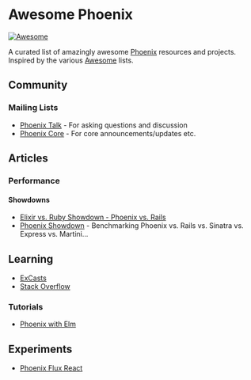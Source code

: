 # Awesome Phoenix

[![Awesome](https://cdn.rawgit.com/sindresorhus/awesome/d7305f38d29fed78fa85652e3a63e154dd8e8829/media/badge.svg)](https://github.com/sindresorhus/awesome)

A curated list of amazingly awesome [Phoenix](http://www.phoenixframework.org) resources and projects. Inspired by the various [Awesome](https://github.com/sindresorhus/awesome) lists.

## Community
### Mailing Lists
- [Phoenix Talk](https://groups.google.com/forum/#!forum/phoenix-talk) - For asking questions and discussion
- [Phoenix Core](https://groups.google.com/forum/#!forum/phoenix-core) - For core announcements/updates etc.

## Articles
### Performance
#### Showdowns
- [Elixir vs. Ruby Showdown - Phoenix vs. Rails](http://www.littlelines.com/blog/2014/07/08/elixir-vs-ruby-showdown-phoenix-vs-rails/)
- [Phoenix Showdown](https://github.com/mroth/phoenix-showdown) - Benchmarking Phoenix vs. Rails vs. Sinatra vs. Express vs. Martini...

## Learning
- [ExCasts](https://excasts.com/episodes/tagged/any/phoenix)
- [Stack Overflow](http://stackoverflow.com/questions/tagged/phoenix-framework)

### Tutorials
- [Phoenix with Elm](http://www.cultivatehq.com/posts/phoenix-elm-1/)

## Experiments
- [Phoenix Flux React](https://github.com/fxg42/phoenix-flux-react)
